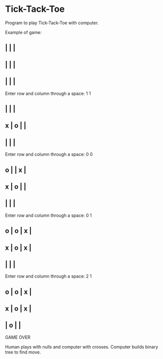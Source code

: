 # Tick-Tack-Toe
Program to play Tick-Tack-Toe with computer.

Example of game:

  |   |   | 
-----------
  |   |   | 
-----------
  |   |   | 
-----------

Enter row and column through a space: 1 1


  |   |   | 
-----------
x | o |   | 
-----------
  |   |   | 
-----------


Enter row and column through a space: 0 0

o |   | x | 
-----------
x | o |   | 
-----------
  |   |   | 
-----------


Enter row and column through a space: 0 1

o | o | x | 
-----------
x | o | x | 
-----------
  |   |   | 
-----------


Enter row and column through a space: 2 1

o | o | x | 
-----------
x | o | x | 
-----------
  | o |   | 
-----------


GAME OVER


Human plays with nulls and computer with crosses. Computer builds binary tree to find move.
